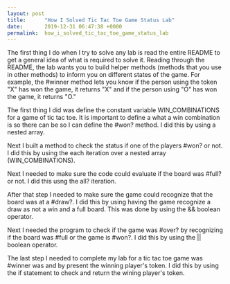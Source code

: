 ```yaml
---
layout: post
title:      "How I Solved Tic Tac Toe Game Status Lab"
date:       2019-12-31 06:47:38 +0000
permalink:  how_i_solved_tic_tac_toe_game_status_lab
---
```



The first thing I do when I try to solve any lab is read the entire README to get a general idea of what is required to solve it. Reading through the README, the lab wants you to build helper methods (methods that you use in other methods) to inform you on different states of the game. For example, the #winner method lets you know if the person using the token  "X" has won the game, it returns "X" and if the person using "O" has won the game, it returns "O."

The first thing I did was define the constant variable WIN_COMBINATIONS for a game of tic tac toe. It is important to define a what a win combination is so there can be so I can define the #won? method. I did this by using a nested array.

Next I built a method to check the status if one of the players #won? or not.  I did this by using the each iteration over a nested array (WIN_COMBINATIONS).

Next I needed to make sure the code could evaluate if the board was #full? or not. I did this usng the all? iteration. 

After that step I needed to make sure the game could recognize that the board was at a #draw?. I did this by using having the game recognize a draw as not a win and a full board. This was done by using the && boolean operator.

Next I needed the program to check if the game was #over? by recognizing if the board was #full or the game is #won?.  I did this by using the || boolean operator.

The last step I needed to complete my lab for a tic tac toe game was #winner was and by present the winning player's token. I did this by using the if statement to check and return the wining player's token.  
